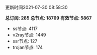 更新时间2021-07-30 08:58:30

**总订阅: 285**
**总节点: 18769**
**有效节点: 5867**
- ss节点: 4117
- v2ray节点: 1449
- ssr节点: 127
- trojan节点: 174
